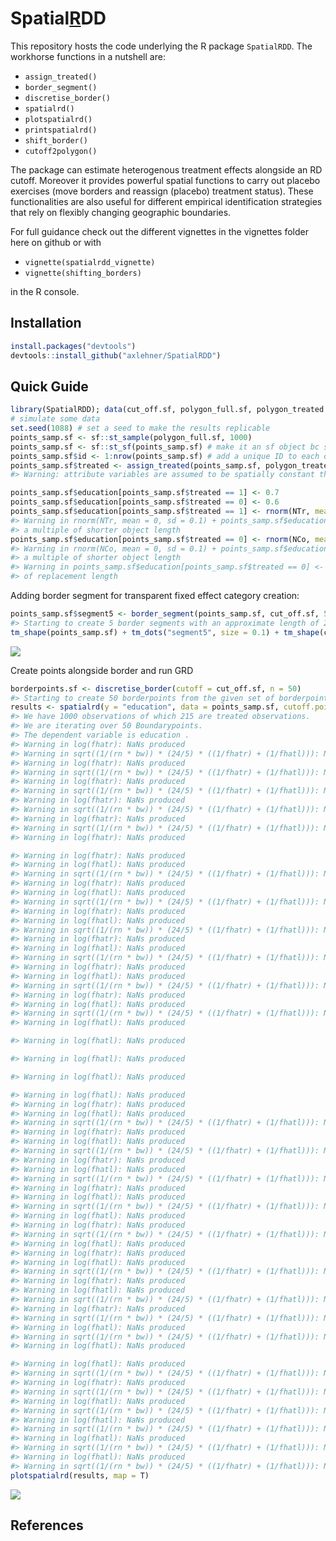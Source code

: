 
<!-- README.md is generated from README.Rmd. Please edit the latter file - rmarkdown::render('README.Rmd', output_format = 'github_document', output_file = 'README.md') -->

# Spatial[R]()DD

This repository hosts the code underlying the R package `SpatialRDD`.
The workhorse functions in a nutshell are:

  - `assign_treated()`
  - `border_segment()`
  - `discretise_border()`
  - `spatialrd()`
  - `plotspatialrd()`
  - `printspatialrd()`
  - `shift_border()`
  - `cutoff2polygon()`

The package can estimate heterogenous treatment effects alongside an RD
cutoff. Moreover it provides powerful spatial functions to carry out
placebo exercises (move borders and reassign (placebo) treatment
status). These functionalities are also useful for different empirical
identification strategies that rely on flexibly changing geographic
boundaries.

For full guidance check out the different vignettes in the vignettes
folder here on github or with

  - `vignette(spatialrdd_vignette)`
  - `vignette(shifting_borders)`

in the R console.

## Installation

``` r
install.packages("devtools")
devtools::install_github("axlehner/SpatialRDD")
```

## Quick Guide

``` r
library(SpatialRDD); data(cut_off.sf, polygon_full.sf, polygon_treated.sf)
# simulate some data
set.seed(1088) # set a seed to make the results replicable
points_samp.sf <- sf::st_sample(polygon_full.sf, 1000)
points_samp.sf <- sf::st_sf(points_samp.sf) # make it an sf object bc st_sample only created the geometry list-column (sfc)
points_samp.sf$id <- 1:nrow(points_samp.sf) # add a unique ID to each observation
points_samp.sf$treated <- assign_treated(points_samp.sf, polygon_treated.sf, id = "id") # assign treated
#> Warning: attribute variables are assumed to be spatially constant throughout all geometries

points_samp.sf$education[points_samp.sf$treated == 1] <- 0.7
points_samp.sf$education[points_samp.sf$treated == 0] <- 0.6
points_samp.sf$education[points_samp.sf$treated == 1] <- rnorm(NTr, mean = 0, sd = .1) + points_samp.sf$education[points_samp.sf$treated == 1]
#> Warning in rnorm(NTr, mean = 0, sd = 0.1) + points_samp.sf$education[points_samp.sf$treated == : longer object length is not
#> a multiple of shorter object length
points_samp.sf$education[points_samp.sf$treated == 0] <- rnorm(NCo, mean = 0, sd = .1) + points_samp.sf$education[points_samp.sf$treated == 0]
#> Warning in rnorm(NCo, mean = 0, sd = 0.1) + points_samp.sf$education[points_samp.sf$treated == : longer object length is not
#> a multiple of shorter object length
#> Warning in points_samp.sf$education[points_samp.sf$treated == 0] <- rnorm(NCo, : number of items to replace is not a multiple
#> of replacement length
```

Adding border segment for transparent fixed effect category creation:

``` r
points_samp.sf$segment5 <- border_segment(points_samp.sf, cut_off.sf, 5)
#> Starting to create 5 border segments with an approximate length of 26 kilometres each.
tm_shape(points_samp.sf) + tm_dots("segment5", size = 0.1) + tm_shape(cut_off.sf) + tm_lines()
```

![](figures/unnamed-chunk-3-1.png)<!-- -->

Create points alongside border and run GRD

``` r
borderpoints.sf <- discretise_border(cutoff = cut_off.sf, n = 50)
#> Starting to create 50 borderpoints from the given set of borderpoints. Approximately every 3 kilometres we can run an estimation then.
results <- spatialrd(y = "education", data = points_samp.sf, cutoff.points = borderpoints.sf, treated = "treated", minobs = 10)
#> We have 1000 observations of which 215 are treated observations.
#> We are iterating over 50 Boundarypoints.
#> The dependent variable is education .
#> Warning in log(fhatr): NaNs produced
#> Warning in sqrt((1/(rn * bw)) * (24/5) * ((1/fhatr) + (1/fhatl))): NaNs produced
#> Warning in log(fhatr): NaNs produced
#> Warning in sqrt((1/(rn * bw)) * (24/5) * ((1/fhatr) + (1/fhatl))): NaNs produced
#> Warning in log(fhatr): NaNs produced
#> Warning in sqrt((1/(rn * bw)) * (24/5) * ((1/fhatr) + (1/fhatl))): NaNs produced
#> Warning in log(fhatr): NaNs produced
#> Warning in sqrt((1/(rn * bw)) * (24/5) * ((1/fhatr) + (1/fhatl))): NaNs produced
#> Warning in log(fhatr): NaNs produced
#> Warning in sqrt((1/(rn * bw)) * (24/5) * ((1/fhatr) + (1/fhatl))): NaNs produced
#> Warning in log(fhatr): NaNs produced

#> Warning in log(fhatr): NaNs produced
#> Warning in log(fhatl): NaNs produced
#> Warning in sqrt((1/(rn * bw)) * (24/5) * ((1/fhatr) + (1/fhatl))): NaNs produced
#> Warning in log(fhatr): NaNs produced
#> Warning in log(fhatl): NaNs produced
#> Warning in sqrt((1/(rn * bw)) * (24/5) * ((1/fhatr) + (1/fhatl))): NaNs produced
#> Warning in log(fhatr): NaNs produced
#> Warning in log(fhatl): NaNs produced
#> Warning in sqrt((1/(rn * bw)) * (24/5) * ((1/fhatr) + (1/fhatl))): NaNs produced
#> Warning in log(fhatr): NaNs produced
#> Warning in log(fhatl): NaNs produced
#> Warning in sqrt((1/(rn * bw)) * (24/5) * ((1/fhatr) + (1/fhatl))): NaNs produced
#> Warning in log(fhatr): NaNs produced
#> Warning in log(fhatl): NaNs produced
#> Warning in sqrt((1/(rn * bw)) * (24/5) * ((1/fhatr) + (1/fhatl))): NaNs produced
#> Warning in log(fhatr): NaNs produced
#> Warning in log(fhatl): NaNs produced
#> Warning in sqrt((1/(rn * bw)) * (24/5) * ((1/fhatr) + (1/fhatl))): NaNs produced
#> Warning in log(fhatl): NaNs produced

#> Warning in log(fhatl): NaNs produced

#> Warning in log(fhatl): NaNs produced

#> Warning in log(fhatl): NaNs produced

#> Warning in log(fhatl): NaNs produced
#> Warning in log(fhatr): NaNs produced
#> Warning in log(fhatl): NaNs produced
#> Warning in sqrt((1/(rn * bw)) * (24/5) * ((1/fhatr) + (1/fhatl))): NaNs produced
#> Warning in log(fhatr): NaNs produced
#> Warning in log(fhatl): NaNs produced
#> Warning in sqrt((1/(rn * bw)) * (24/5) * ((1/fhatr) + (1/fhatl))): NaNs produced
#> Warning in log(fhatr): NaNs produced
#> Warning in log(fhatl): NaNs produced
#> Warning in sqrt((1/(rn * bw)) * (24/5) * ((1/fhatr) + (1/fhatl))): NaNs produced
#> Warning in log(fhatr): NaNs produced
#> Warning in log(fhatl): NaNs produced
#> Warning in sqrt((1/(rn * bw)) * (24/5) * ((1/fhatr) + (1/fhatl))): NaNs produced
#> Warning in log(fhatl): NaNs produced
#> Warning in log(fhatr): NaNs produced
#> Warning in sqrt((1/(rn * bw)) * (24/5) * ((1/fhatr) + (1/fhatl))): NaNs produced
#> Warning in log(fhatl): NaNs produced
#> Warning in log(fhatr): NaNs produced
#> Warning in log(fhatl): NaNs produced
#> Warning in sqrt((1/(rn * bw)) * (24/5) * ((1/fhatr) + (1/fhatl))): NaNs produced
#> Warning in log(fhatr): NaNs produced
#> Warning in log(fhatl): NaNs produced
#> Warning in sqrt((1/(rn * bw)) * (24/5) * ((1/fhatr) + (1/fhatl))): NaNs produced
#> Warning in log(fhatr): NaNs produced
#> Warning in sqrt((1/(rn * bw)) * (24/5) * ((1/fhatr) + (1/fhatl))): NaNs produced
#> Warning in log(fhatl): NaNs produced
#> Warning in sqrt((1/(rn * bw)) * (24/5) * ((1/fhatr) + (1/fhatl))): NaNs produced
#> Warning in log(fhatl): NaNs produced

#> Warning in log(fhatl): NaNs produced
#> Warning in sqrt((1/(rn * bw)) * (24/5) * ((1/fhatr) + (1/fhatl))): NaNs produced
#> Warning in log(fhatr): NaNs produced
#> Warning in sqrt((1/(rn * bw)) * (24/5) * ((1/fhatr) + (1/fhatl))): NaNs produced
#> Warning in log(fhatl): NaNs produced
#> Warning in sqrt((1/(rn * bw)) * (24/5) * ((1/fhatr) + (1/fhatl))): NaNs produced
#> Warning in log(fhatl): NaNs produced
#> Warning in sqrt((1/(rn * bw)) * (24/5) * ((1/fhatr) + (1/fhatl))): NaNs produced
#> Warning in log(fhatl): NaNs produced
#> Warning in sqrt((1/(rn * bw)) * (24/5) * ((1/fhatr) + (1/fhatl))): NaNs produced
#> Warning in log(fhatl): NaNs produced
#> Warning in sqrt((1/(rn * bw)) * (24/5) * ((1/fhatr) + (1/fhatl))): NaNs produced
plotspatialrd(results, map = T)
```

![](figures/unnamed-chunk-4-1.png)<!-- -->

## References
